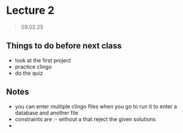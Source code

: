 # Lecture 2 

> 09.02.25

## Things to do before next class

- look at the first project
- practice clingo
- do the quiz

## Notes

- you can enter multiple clingo files when you go to run it to enter a database and another file
- constraints are :- without a that reject the given solutions
- 
